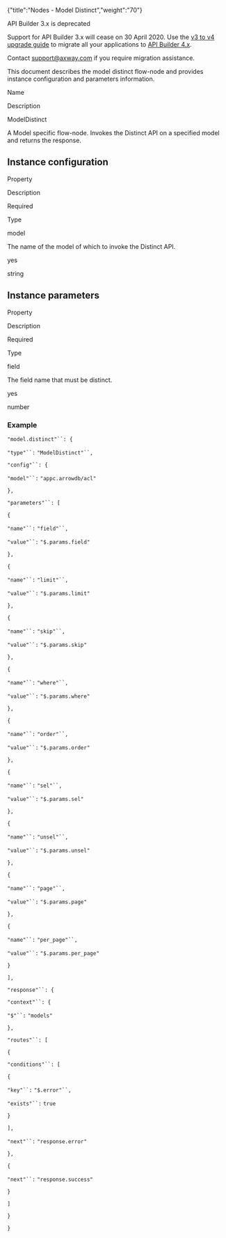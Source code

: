 {"title":"Nodes - Model Distinct","weight":"70"} 

API Builder 3.x is deprecated

Support for API Builder 3.x will cease on 30 April 2020. Use the [v3 to v4 upgrade guide](https://docs.axway.com/bundle/API_Builder_4x_allOS_en/page/api_builder_v3_to_v4_upgrade_guide.html) to migrate all your applications to [API Builder 4.x](https://docs.axway.com/bundle/API_Builder_4x_allOS_en/page/api_builder_getting_started_guide.html).

Contact [support@axway.com](mailto:support@axway.com) if you require migration assistance.

This document describes the model distinct flow-node and provides instance configuration and parameters information.

Name

Description

ModelDistinct

A Model specific flow-node. Invokes the Distinct API on a specified model and returns the response.

## Instance configuration

Property

Description

Required

Type

model

The name of the model of which to invoke the Distinct API.

yes

string

## Instance parameters

Property

Description

Required

Type

field

The field name that must be distinct.

yes

number

### Example

`"model.distinct"``: {`

`"type"``:` `"ModelDistinct"``,`

`"config"``: {`

`"model"``:` `"appc.arrowdb/acl"`

`},`

`"parameters"``: [`

`{`

`"name"``:` `"field"``,`

`"value"``:` `"$.params.field"`

`},`

`{`

`"name"``:` `"limit"``,`

`"value"``:` `"$.params.limit"`

`},`

`{`

`"name"``:` `"skip"``,`

`"value"``:` `"$.params.skip"`

`},`

`{`

`"name"``:` `"where"``,`

`"value"``:` `"$.params.where"`

`},`

`{`

`"name"``:` `"order"``,`

`"value"``:` `"$.params.order"`

`},`

`{`

`"name"``:` `"sel"``,`

`"value"``:` `"$.params.sel"`

`},`

`{`

`"name"``:` `"unsel"``,`

`"value"``:` `"$.params.unsel"`

`},`

`{`

`"name"``:` `"page"``,`

`"value"``:` `"$.params.page"`

`},`

`{`

`"name"``:` `"per_page"``,`

`"value"``:` `"$.params.per_page"`

`}`

`],`

`"response"``: {`

`"context"``: {`

`"$"``:` `"models"`

`},`

`"routes"``: [`

`{`

`"conditions"``: [`

`{`

`"key"``:` `"$.error"``,`

`"exists"``:` `true`

`}`

`],`

`"next"``:` `"response.error"`

`},`

`{`

`"next"``:` `"response.success"`

`}`

`]`

`}`

`}`